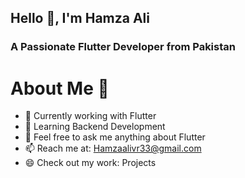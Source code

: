 
  
  ## Hello 👋, I'm Hamza Ali

### A Passionate Flutter Developer from Pakistan

# About Me 👋


- 🔭 Currently working with Flutter
- 🌱 Learning Backend Development
- 💬 Feel free to ask me anything about Flutter
- 📫 Reach me at: Hamzaalivr33@gmail.com
- 😄 Check out my work: Projects


